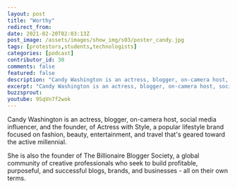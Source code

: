 ```yaml
---
layout: post
title: "Worthy"
redirect_from:
date: 2021-02-20T02:03:13Z
post_image: /assets/images/show_img/s03/poster_candy.jpg
tags: [protestors,students,technologists]
categories: [podcast]
contributor_id: 30
comments: false
featured: false
description: "Candy Washington is an actress, blogger, on-camera host, social media influencer, and the founder, of Actress with Style."
excerpt: "Candy Washington is an actress, blogger, on-camera host, social media influencer, and the founder, of Actress with Style."
buzzsprout: 
youtube: 9SqVn7f2wok
---
```

Candy Washington is an actress, blogger, on-camera host, social media influencer, and the founder, of Actress with Style, a popular lifestyle brand focused on fashion, beauty, entertainment, and travel that's geared toward the active millennial.

She is also the founder of The Billionaire Blogger Society, a global community of creative professionals who seek to build profitable, purposeful, and successful blogs, brands, and businesses - all on their own terms.